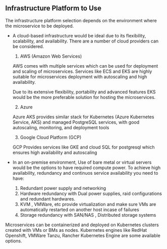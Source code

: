 ## Infrastructure Platform to Use

The infrastructure platform selection depends on the environment where the microservice to be deployed. 

- A cloud-based infrastructure would be ideal due to its flexibility, scalability, and availability. There are a number of cloud providers can be considered. 
    1. AWS (Amazon Web Services)
    
    AWS comes with multiple services which can be used for deployment and scaling of microservices. Services like ECS and EKS are highly suitable for microservices deployment with autoscaling and high availability. 
    
    Due to its extensive flexibility, portability and advanced features EKS would be the more preferable solution for hosting the microservices.

    2. Azure

    Azure AKS provides similar stack for Kubernetes (Azure Kubernetes Service, AKS) and managed PostgreSQL services, with good autoscaling, monitoring, and deployment tools

    3. Google Cloud Platform (GCP)
    
    GCP Provides services like GKE and cloud SQL for postgresql which ensures high availability and autoscaling 

- In an on-premise environment, Use of bare metal or virtual servers would be the options to have required compute power. To achieve high availability, redundancy and continuos service availability you need to have:
    1. Redundant power supply and networking 
    2. Hardware redundancy with Dual power supplies, raid configurations and redundant hardwares.
    3. KVM , VMWare, etc provide virtualization and make sure VMs are automatically restarted on another host incase of failures
    4. Storage redundancy with SAN/NAS , Distributed storage systems 

Microservices can be containerized and deployed on Kubernetes clusters created with VMs or BMs as nodes. Kubernetes engines like RedHat Openshift, VMWare Tanzu, Rancher Kubernetes Engine are some available options.


